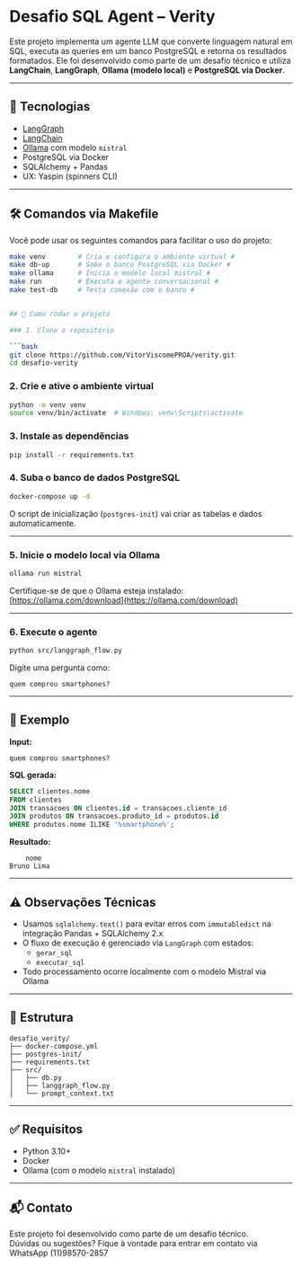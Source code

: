 # Desafio SQL Agent – Verity

Este projeto implementa um agente LLM que converte linguagem natural em SQL, executa as queries em um banco PostgreSQL e retorna os resultados formatados. Ele foi desenvolvido como parte de um desafio técnico e utiliza **LangChain**, **LangGraph**, **Ollama (modelo local)** e **PostgreSQL via Docker**.

---

## 🧠 Tecnologias

- [LangGraph](https://github.com/langchain-ai/langgraph)
- [LangChain](https://github.com/langchain-ai/langchain)
- [Ollama](https://ollama.com/) com modelo `mistral`
- PostgreSQL via Docker
- SQLAlchemy + Pandas
- UX: Yaspin (spinners CLI)

---

## 🛠 Comandos via Makefile

Você pode usar os seguintes comandos para facilitar o uso do projeto:

```bash
make venv        # Cria e configura o ambiente virtual #
make db-up       # Sobe o banco PostgreSQL via Docker #
make ollama      # Inicia o modelo local mistral #
make run         # Executa o agente conversacional #
make test-db     # Testa conexão com o banco #


## 🚀 Como rodar o projeto

### 1. Clone o repositório

```bash
git clone https://github.com/VitorViscomePROA/verity.git
cd desafio-verity
```

### 2. Crie e ative o ambiente virtual

```bash
python -m venv venv
source venv/bin/activate  # Windows: venv\Scripts\activate
```

### 3. Instale as dependências

```bash
pip install -r requirements.txt
```

### 4. Suba o banco de dados PostgreSQL

```bash
docker-compose up -d
```

O script de inicialização (`postgres-init`) vai criar as tabelas e dados automaticamente.

---

### 5. Inicie o modelo local via Ollama

```bash
ollama run mistral
```

Certifique-se de que o Ollama esteja instalado: [https://ollama.com/download](https://ollama.com/download)

---

### 6. Execute o agente

```bash
python src/langgraph_flow.py
```

Digite uma pergunta como:

```
quem comprou smartphones?
```

---

## 💬 Exemplo

**Input:**
```
quem comprou smartphones?
```

**SQL gerada:**
```sql
SELECT clientes.nome
FROM clientes
JOIN transacoes ON clientes.id = transacoes.cliente_id
JOIN produtos ON transacoes.produto_id = produtos.id
WHERE produtos.nome ILIKE '%smartphone%';
```

**Resultado:**
```
    nome
Bruno Lima
```

---

## ⚠️ Observações Técnicas

- Usamos `sqlalchemy.text()` para evitar erros com `immutabledict` na integração Pandas + SQLAlchemy 2.x
- O fluxo de execução é gerenciado via `LangGraph` com estados:
  - `gerar_sql`
  - `executar_sql`
- Todo processamento ocorre localmente com o modelo Mistral via Ollama

---

## 📁 Estrutura

```
desafio_verity/
├── docker-compose.yml
├── postgres-init/
├── requirements.txt
├── src/
│   ├── db.py
│   ├── langgraph_flow.py
│   └── prompt_context.txt
```

---

## ✅ Requisitos

- Python 3.10+
- Docker
- Ollama (com o modelo `mistral` instalado)

---

## 📬 Contato

Este projeto foi desenvolvido como parte de um desafio técnico.  
Dúvidas ou sugestões? Fique à vontade para entrar em contato via WhatsApp (11)98570-2857
